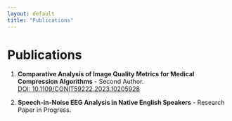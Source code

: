 ```yaml
---
layout: default
title: "Publications"
---
```


# Publications

1. **Comparative Analysis of Image Quality Metrics for Medical Compression Algorithms** - Second Author.  
   [DOI: 10.1109/CONIT59222.2023.10205928](https://doi.org/10.1109/CONIT59222.2023.10205928)

2. **Speech-in-Noise EEG Analysis in Native English Speakers** - Research Paper in Progress.

